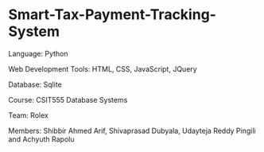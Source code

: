 # Smart-Tax-Payment-Tracking-System

Language: Python

Web Development Tools: HTML, CSS, JavaScript, JQuery

Database: Sqlite

Course: CSIT555 Database Systems

Team: Rolex

Members: Shibbir Ahmed Arif, Shivaprasad Dubyala, Udayteja Reddy Pingili and Achyuth Rapolu
